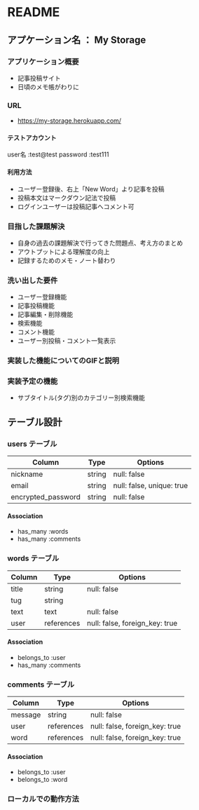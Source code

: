 # README

## アプケーション名 ： My Storage

### アプリケーション概要
- 記事投稿サイト
- 日頃のメモ帳がわりに

### URL
- https://my-storage.herokuapp.com/

#### テストアカウント
user名    :test@test
password  :test111

#### 利用方法

- ユーザー登録後、右上「New Word」より記事を投稿
- 投稿本文はマークダウン記法で投稿
- ログインユーザーは投稿記事へコメント可

### 目指した課題解決
- 自身の過去の課題解決で行ってきた問題点、考え方のまとめ
- アウトプットによる理解度の向上
- 記録するためのメモ・ノート替わり

### 洗い出した要件

- ユーザー登録機能
- 記事投稿機能
- 記事編集・削除機能
- 検索機能
- コメント機能
- ユーザー別投稿・コメント一覧表示

### 実装した機能についてのGIFと説明

### 実装予定の機能
- サブタイトル(タグ)別のカテゴリー別検索機能

## テーブル設計

### users テーブル

| Column               | Type    | Options                   |
| -------------------- | ------- | ------------------------- |
| nickname             | string  | null: false               |
| email                | string  | null: false, unique: true | 
| encrypted_password   | string  | null: false               |

#### Association

- has_many :words
- has_many :comments



### words テーブル

| Column   | Type       | Options                        |
| -------- | ---------- | ------------------------------ |
| title    | string     | null: false                    |
| tug      | string     |                                |
| text     | text       | null: false                    |
| user     | references | null: false, foreign_key: true |


#### Association

- belongs_to :user
- has_many   :comments



### comments テーブル

| Column    | Type       | Options                           |
| --------- | ---------- | --------------------------------- |
| message   | string     | null: false                       |
| user      | references | null: false, foreign_key: true    |
| word      | references | null: false, foreign_key: true    |

#### Association

- belongs_to :user
- belongs_to :word


### ローカルでの動作方法